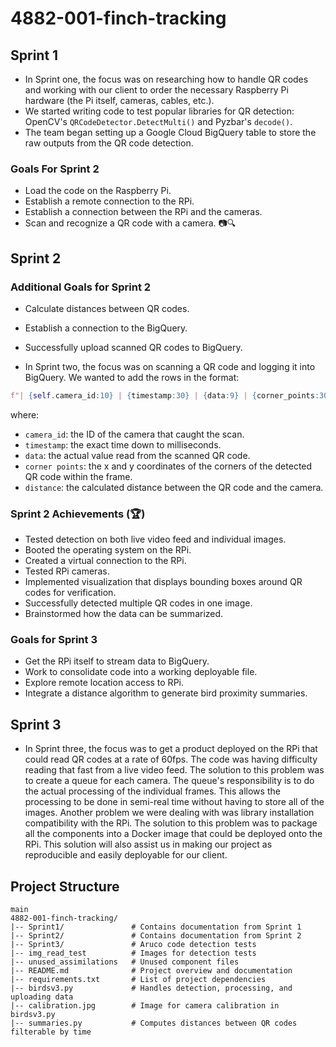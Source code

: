 # 4882-001-finch-tracking

## Sprint 1

- In Sprint one, the focus was on researching how to handle QR codes and working with our client to order the necessary Raspberry Pi hardware (the Pi itself, cameras, cables, etc.).
- We started writing code to test popular libraries for QR detection: OpenCV's `QRCodeDetector.DetectMulti()` and Pyzbar's `decode()`.
- The team began setting up a Google Cloud BigQuery table to store the raw outputs from the QR code detection.

### Goals For Sprint 2

- Load the code on the Raspberry Pi.
- Establish a remote connection to the RPi.
- Establish a connection between the RPi and the cameras.
- Scan and recognize a QR code with a camera. 📷🔍

## Sprint 2

### Additional Goals for Sprint 2

- Calculate distances between QR codes.
- Establish a connection to the BigQuery.
- Successfully upload scanned QR codes to BigQuery.

- In Sprint two, the focus was on scanning a QR code and logging it into BigQuery. We wanted to add the rows in the format:

```python
f"| {self.camera_id:10} | {timestamp:30} | {data:9} | {corner_points:30} | {distance:.2f} mm |"
```
where:
- `camera_id`: the ID of the camera that caught the scan.
- `timestamp`: the exact time down to milliseconds.
- `data`: the actual value read from the scanned QR code.
- `corner points`: the x and y coordinates of the corners of the detected QR code within the frame.
- `distance`: the calculated distance between the QR code and the camera.

### Sprint 2 Achievements (🏆)

- Tested detection on both live video feed and individual images.
- Booted the operating system on the RPi.
- Created a virtual connection to the RPi.
- Tested RPi cameras.
- Implemented visualization that displays bounding boxes around QR codes for verification.
- Successfully detected multiple QR codes in one image.
- Brainstormed how the data can be summarized.

### Goals for Sprint 3

- Get the RPi itself to stream data to BigQuery.
- Work to consolidate code into a working deployable file.
- Explore remote location access to RPi.
- Integrate a distance algorithm to generate bird proximity summaries.

## Sprint 3

- In Sprint three, the focus was to get a product deployed on the RPi that could read QR codes at a rate of 60fps. The code was having difficulty reading that fast from a live video feed. The solution to this problem was to create a queue for each camera. The queue's responsibility is to do the actual processing of the individual frames. This allows the processing to be done in semi-real time without having to store all of the images. Another problem we were dealing with was library installation compatibility with the RPi. The solution to this problem was to package all the components into a Docker image that could be deployed onto the RPi. This solution will also assist us in making our project as reproducible and easily deployable for our client.

## Project Structure

```plaintext
main
4882-001-finch-tracking/
|-- Sprint1/               # Contains documentation from Sprint 1
|-- Sprint2/               # Contains documentation from Sprint 2
|-- Sprint3/               # Aruco code detection tests
|-- img_read_test          # Images for detection tests
|-- unused_assimilations   # Unused component files
|-- README.md              # Project overview and documentation
|-- requirements.txt       # List of project dependencies
|-- birdsv3.py             # Handles detection, processing, and uploading data
|-- calibration.jpg        # Image for camera calibration in birdsv3.py
|-- summaries.py           # Computes distances between QR codes filterable by time
```




